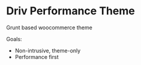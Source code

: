 # Driv Performance Theme

Grunt based woocommerce theme

Goals:
* Non-intrusive, theme-only
* Performance first
